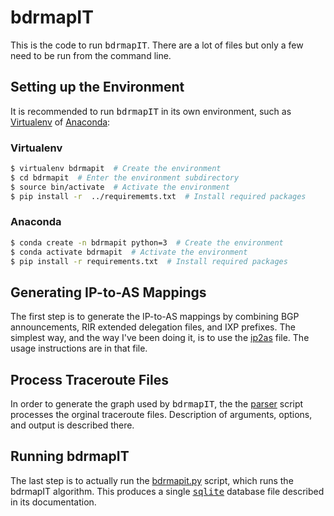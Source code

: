 # bdrmapIT
This is the code to run <tt>bdrmapIT</tt>. There are a lot of files but only a few need to be run from the command line.

## Setting up the Environment
It is recommended to run <tt>bdrmapIT</tt> in its own environment, such as [Virtualenv](https://virtualenv.pypa.io/en/stable/) of [Anaconda](https://www.anaconda.com/):

### Virtualenv
```bash
$ virtualenv bdrmapit  # Create the environment
$ cd bdrmapit  # Enter the environment subdirectory
$ source bin/activate  # Activate the environment
$ pip install -r  ../requirememts.txt  # Install required packages
```

### Anaconda
```bash
$ conda create -n bdrmapit python=3  # Create the environment
$ conda activate bdrmapit  # Activate the environment
$ pip install -r requirements.txt  # Install required packages
```

## Generating IP-to-AS Mappings
The first step is to generate the IP-to-AS mappings by combining BGP announcements, RIR extended delegation files, and IXP prefixes. The simplest way, and the way I've been doing it, is to use the [ip2as](ip2as.md) file. The usage instructions are in that file.

## Process Traceroute Files
In order to generate the graph used by <tt>bdrmapIT</tt>, the the [parser](parser.md) script processes the orginal traceroute files. Description of arguments, options, and output is described there.

## Running bdrmapIT
The last step is to actually run the [bdrmapit.py](bdrmapit.md) script, which runs the bdrmapIT algorithm. This produces a single [<tt>sqlite</tt>](https://www.sqlite.org/index.html) database file described in its documentation.

